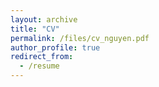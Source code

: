 ```yaml
---
layout: archive
title: "CV"
permalink: /files/cv_nguyen.pdf
author_profile: true
redirect_from:
  - /resume
---
```

